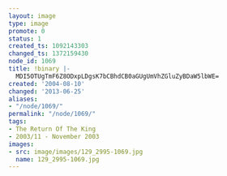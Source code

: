 ```yaml
---
layout: image
type: image
promote: 0
status: 1
created_ts: 1092143303
changed_ts: 1372159430
node_id: 1069
title: !binary |-
  MDI5OTUgTmF6Z8ODxpLDgsK7bCBhdCB0aGUgUmVhZGluZyBDaW5lbWE=
created: '2004-08-10'
changed: '2013-06-25'
aliases:
- "/node/1069/"
permalink: "/node/1069/"
tags:
- The Return Of The King
- 2003/11 - November 2003
images:
- src: image/images/129_2995-1069.jpg
  name: 129_2995-1069.jpg
---
```


